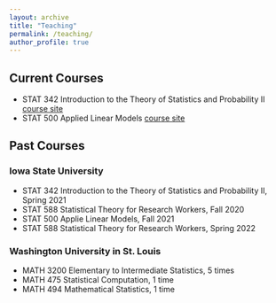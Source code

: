 ```yaml
---
layout: archive
title: "Teaching"
permalink: /teaching/
author_profile: true
---
```


## Current Courses
* STAT 342 Introduction to the Theory of Statistics and Probability II [course site](https://nasyring.github.io/Introduction-to-Statistical-Inference/)
* STAT 500 Applied Linear Models [course site](https://nasyring.github.io/Applied-Linear-Models/)



## Past Courses

### Iowa State University
* STAT 342 Introduction to the Theory of Statistics and Probability II, Spring 2021
* STAT 588 Statistical Theory for Research Workers, Fall 2020
* STAT 500 Applie Linear Models, Fall 2021
* STAT 588 Statistical Theory for Research Workers, Spring 2022

### Washington University in St. Louis
* MATH 3200 Elementary to Intermediate Statistics, 5 times
* MATH 475 Statistical Computation, 1 time
* MATH 494 Mathematical Statistics, 1 time
